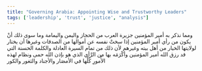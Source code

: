 ```yaml
---
title: "Governing Arabia: Appointing Wise and Trustworthy Leaders"
tags: ['leadership', 'trust', 'justice', "analysis"]
---
```


 ومما نذكر به أمير المؤمنين جزيرة العرب من الحجاز واليمن واليمامة وما سوى ذلك أنْ يكون من رأي أمير المؤمنين إذا سختْ نفسه عن أموالها من الصدقات وغيرها أن يختار لولايتها الخيار من أهل بيته وغيرهم لأن ذلك من تمام السيرة العادلة والكلمة الحسنة التي قد رزق الله أمير المؤمنين وأكْرَمَه بها من الرَّأي الذي هو  بإذن الله  حمى ونظام لهذه الأُمورِ كُلِّها في الأمصَار والأجناد والثغور والكور
